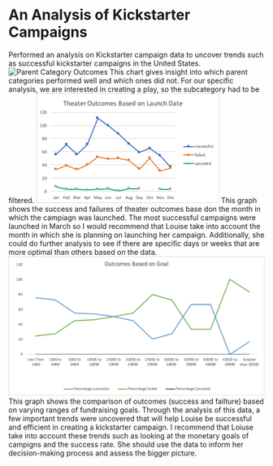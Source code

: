 # An Analysis of Kickstarter Campaigns
Performed an analysis on Kickstarter campaign data to uncover trends such as successful kickstarter campaigns in the United States. 
![Parent Category Outcomes](Parent_Category_Outcomes.png) This chart gives insight into which parent categories performed well and which ones did not. For our specific analysis, we are interested in creating a play, so the subcategory had to be filtered. 
![Success Based on Launch Date](Theater_Outcomes_vs_Launch.png) This graph shows the success and failures of theater outcomes base don the month in which the campiagn was launched. The most successful campaigns were launched in March so I would recommend that Louise take into account the month in which she is planning on launching her campaign. Additionally, she could do further analysis to see if there are specific days or weeks that are more optimal than others based on the data. 
![Comparison of Outcomes and Goals](Outcomes_vs_Goals.png) This graph shows the comparison of outcomes (success and failture) based on varying ranges of fundraising goals. 
Through the analysis of this data, a few important trends were uncovered that will help Louise be successful and efficient in creating a kickstarter campaign. I recommend that Loiuse take into account these trends such as looking at the monetary goals of campigns and the success rate. She should use the data to inform her decision-making process and assess the bigger picture. 
